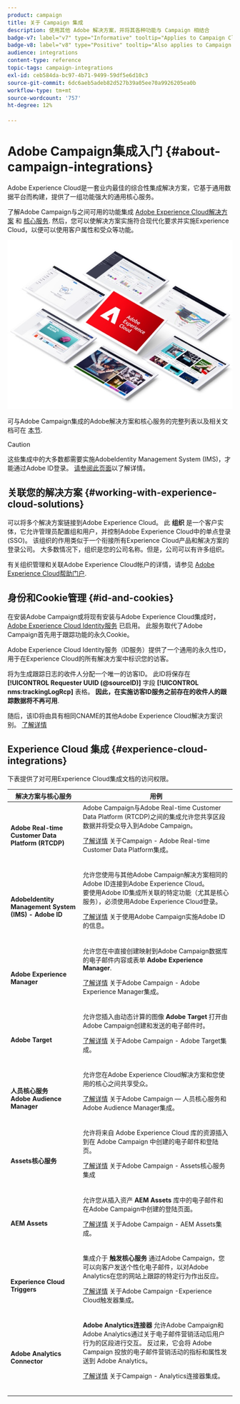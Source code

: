 ```yaml
---
product: campaign
title: 关于 Campaign 集成
description: 使用其他 Adobe 解决方案，并将其各种功能与 Campaign 相结合
badge-v7: label="v7" type="Informative" tooltip="Applies to Campaign Classic v7"
badge-v8: label="v8" type="Positive" tooltip="Also applies to Campaign v8"
audience: integrations
content-type: reference
topic-tags: campaign-integrations
exl-id: ceb584da-bc97-4b71-9499-59df5e6d10c3
source-git-commit: 6dc6aeb5adeb82d527b39a05ee70a9926205ea0b
workflow-type: tm+mt
source-wordcount: '757'
ht-degree: 12%

---
```


# Adobe Campaign集成入门 {#about-campaign-integrations}



Adobe Experience Cloud是一套业内最佳的综合性集成解决方案，它基于通用数据平台而构建，提供了一组功能强大的通用核心服务。

了解Adobe Campaign与之间可用的功能集成 [Adobe Experience Cloud解决方案](https://experienceleague.adobe.com/docs/core-services/interface/marketing-cloud-integrations.html) 和 [核心服务](https://experienceleague.adobe.com/docs/core-services/interface/about-core-services/core-services.html). 然后，您可以使解决方案实施符合现代化要求并实施Experience Cloud，以便可以使用客户属性和受众等功能。

![](assets/ExCloud-solutions.png)

可与Adobe Campaign集成的Adobe解决方案和核心服务的完整列表以及相关文档可在 [本节](#experience-cloud-integrations).

>[!CAUTION]
>
>这些集成中的大多数都需要实施AdobeIdentity Management System (IMS)，才能通过Adobe ID登录。 [请参阅此页面](../../integrations/using/about-adobe-id.md)以了解详情。

## 关联您的解决方案 {#working-with-experience-cloud-solutions}

可以将多个解决方案链接到Adobe Experience Cloud。 此 **组织** 是一个客户实体，它允许管理员配置组和用户，并控制Adobe Experience Cloud中的单点登录(SSO)。 该组织的作用类似于一个衔接所有Experience Cloud产品和解决方案的登录公司。 大多数情况下，组织是您的公司名称。但是，公司可以有许多组织。

有关组织管理和关联Adobe Experience Cloud帐户的详情，请参见 [Adobe Experience Cloud帮助门户](https://experienceleague.adobe.com/docs/core-services/interface/manage-users-and-products/organizations.html).

## 身份和Cookie管理 {#id-and-cookies}

在安装Adobe Campaign或将现有安装与Adobe Experience Cloud集成时， [Adobe Experience Cloud Identity服务](https://experienceleague.adobe.com/docs/id-service/using/home.html) 已启用。 此服务取代了Adobe Campaign首先用于跟踪功能的永久Cookie。

Adobe Experience Cloud Identity服务（ID服务）提供了一个通用的永久性ID，用于在Experience Cloud的所有解决方案中标识您的访客。

将为生成跟踪日志的收件人分配一个唯一的访客ID。 此ID将保存在 **[!UICONTROL Requester UUID (@sourceID)]** 字段 **[!UICONTROL nms:trackingLogRcp]** 表格。 **因此，在实施访客ID服务之前存在的收件人的跟踪数据将不再可用**.

随后，该ID将由具有相同CNAME的其他Adobe Experience Cloud解决方案识别。 [了解详情](https://experienceleague.adobe.com/docs/id-service/using/reference/analytics-reference/cname.html)

## Experience Cloud 集成 {#experience-cloud-integrations}

下表提供了对可用Experience Cloud集成文档的访问权限。

<table> 
 <thead> 
  <tr> 
   <th> 解决方案与核心服务<br /> </th> 
   <th> 用例<br /> </th> 
  </tr> 
 </thead> 
 <tbody> 
  <tr> 
   <td> <strong>Adobe Real-time Customer Data Platform (RTCDP)</strong><br /> </td> 
   <td> Adobe Campaign与Adobe Real-time Customer Data Platform (RTCDP)之间的集成允许您共享区段数据并将受众导入到Adobe Campaign。<br /> <p><a href="../../integrations/using/get-started-sources-destinations.md">了解详情</a> 关于Campaign - Adobe Real-time Customer Data Platform集成。</p><br /> </td> 
  </tr> 
  <tr> 
   <td> <strong>AdobeIdentity Management System (IMS) - Adobe ID</strong><br /> </td> 
   <td> 允许您使用与其他Adobe Campaign解决方案相同的Adobe ID连接到Adobe Experience Cloud。<br /> 要使用Adobe ID集成所关联的特定功能（尤其是核心服务），必须使用Adobe Experience Cloud登录。<br /> <p><a href="../../integrations/using/about-adobe-id.md">了解详情</a> 关于使用Adobe Campaign实施Adobe ID的信息。</p><br /> </td> 
  </tr> 
  <tr> 
   <td> <strong>Adobe Experience Manager</strong><br /> </td> 
   <td> 允许您在中直接创建映射到Adobe Campaign数据库的电子邮件内容或表单 <strong>Adobe Experience Manager</strong>.<br /> <p><a href="../../integrations/using/about-adobe-experience-manager.md">了解详情</a> 关于Adobe Campaign - Adobe Experience Manager集成。</p><br /> </td> 
  </tr> 
  <tr> 
   <td> <strong>Adobe Target</strong><br /> </td> 
   <td> 允许您插入由动态计算的图像 <strong>Adobe Target</strong> 打开由Adobe Campaign创建和发送的电子邮件时。<br /> <p><a href="../../integrations/using/integrating-with-adobe-target.md">了解详情</a> 关于Adobe Campaign - Adobe Target集成。</p><br /> </td> 
  </tr> 
  <tr> 
   <td> <strong>人员核心服务</strong><br /> <strong>Adobe Audience Manager</strong><br /> </td> 
   <td> 允许您在Adobe Experience Cloud解决方案和您使用的核心之间共享受众。<br /> <p><a href="../../integrations/using/sharing-audiences-with-adobe-experience-cloud.md">了解详情</a> 关于Adobe Campaign — 人员核心服务和Adobe Audience Manager集成。</p><br /> </td> 
  </tr> 
  <tr> 
   <td> <strong>Assets核心服务</strong><br /> </td> 
   <td> 允许将来自 Adobe Experience Cloud 库的资源插入到在 Adobe Campaign 中创建的电子邮件和登陆页。<br /> <p><a href="../../integrations/using/configuring-access-to-assets.md#integrating-with-experience-cloud-assets">了解详情</a> 关于Adobe Campaign - Assets核心服务集成</p><br /> </td> 
  </tr> 
  <tr> 
   <td> <strong>AEM Assets</strong><br /> </td> 
   <td> 允许您从插入资产 <strong>AEM Assets</strong> 库中的电子邮件和在Adobe Campaign中创建的登陆页面。<br /> <p><a href="../../integrations/using/configuring-access-to-assets.md#integrating-with-aem-assets">了解详情</a> 关于Adobe Campaign - AEM Assets集成。</p><br /> </td> 
  </tr> 
  <tr> 
   <td> <strong>Experience Cloud Triggers</strong><br /> </td> 
   <td> 集成介于 <strong>触发核心服务</strong> 通过Adobe Campaign，您可以向客户发送个性化电子邮件，以对Adobe Analytics在您的网站上跟踪的特定行为作出反应。<br /> <p><a href="https://helpx.adobe.com/cn/campaign/kb/triggers-and-campaign.html">了解详情</a> 关于Adobe Campaign -Experience Cloud触发器集成。</p><br /> </td> 
  </tr> 
  <tr> 
   <td> <strong>Adobe Analytics Connector</strong><br /> </td> 
   <td> <strong>Adobe Analytics连接器</strong> 允许Adobe Campaign和Adobe Analytics通过关于电子邮件营销活动后用户行为的区段进行交互。 反过来，它会将 Adobe Campaign 投放的电子邮件营销活动的指标和属性发送到 Adobe Analytics。<br /> <p><a href="../../platform/using/adobe-analytics-connector.md">了解详情</a> 关于Campaign - Analytics连接器集成。</p><br /> </td> 
  </tr> 
 </tbody> 
</table>
